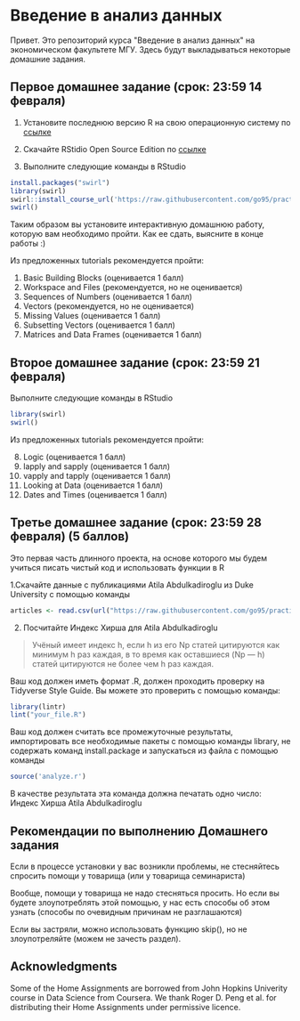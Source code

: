 # Введение в анализ данных

Привет. Это репозиторий курса "Введение в анализ данных" на экономическом факультете МГУ. Здесь будут выкладываться некоторые домашние задания.

## Первое домашнее задание (срок: 23:59 14 февраля)

1. Установите последнюю версию R на свою операционную систему по [ссылке](https://cran.rstudio.com)

2. Скачайте RStidio Open Source Edition по [ссылке](https://www.rstudio.com/products/RStudio)

3. Выполните следующие команды в RStudio

```R
install.packages("swirl")
library(swirl)
swirl::install_course_url('https://raw.githubusercontent.com/go95/practical_econometrics/master/student_files/R_Programming.zip')
swirl()
```

Таким образом вы установите интерактивную домашнюю работу, которую вам необходимо пройти. Как ее сдать, выясните в конце работы :)


Из предложенных tutorials рекомендуется пройти:
1. Basic Building Blocks (оценивается 1 балл)
2. Workspace and Files (рекомендуется, но не оценивается)
3. Sequences of Numbers (оценивается 1 балл)
4. Vectors (рекомендуется, но не оценивается)
5. Missing Values (оценивается 1 балл)
6. Subsetting Vectors (оценивается 1 балл)
7. Matrices and Data Frames (оценивается 1 балл)


## Второе домашнее задание (срок: 23:59 21 февраля)

Выполните следующие команды в RStudio

```R
library(swirl)
swirl()
```
Из предложенных tutorials рекомендуется пройти:

8. Logic  (оценивается 1 балл)
10. lapply and sapply  (оценивается 1 балл)
11. vapply and tapply  (оценивается 1 балл)
12. Looking at Data  (оценивается 1 балл)
14. Dates and Times  (оценивается 1 балл)


## Третье домашнее задание (срок: 23:59 28 февраля) (5 баллов)

Это первая часть длинного проекта, на основе которого мы будем учиться писать чистый код и использовать функции в R

1.Скачайте данные с публикациями Atila Abdulkadiroglu из Duke University c помощью команды

```R
articles <- read.csv(url("https://raw.githubusercontent.com/go95/practical_econometrics/master/Abdulkadiroglou.csv"))
```

2. Посчитайте Индекс Хирша для Atila Abdulkadiroglu

> Учёный имеет индекс h, если h из его Np статей цитируются как минимум h раз каждая, в то время как оставшиеся (Np — h) статей цитируются не более чем h раз каждая.

Ваш код должен иметь формат .R, должен проходить проверку на Tidyverse Style Guide. Вы можете это проверить с помощью команды:

```R
library(lintr)
lint("your_file.R")
```

Ваш код должен считать все промежуточные результаты, импортировать все необходимые пакеты с помощью команды library, не содержать команд install.package и запускаться из файла с помощью команды

```R
source('analyze.r')
```

В качестве результата эта команда должна печатать одно число: Индекс Хирша Atila Abdulkadiroglu


## Рекомендации по выполнению Домашнего задания

Если в процессе установки у вас возникли проблемы, не стесняйтесь спросить помощи у товарища (или у товарища семинариста)

Вообще, помощи у товарища не надо стесняться просить. Но если вы будете злоупотреблять этой помощью, у нас есть способы об этом узнать (способы по очевидным причинам не разглашаются)

Если вы застряли, можно использовать функцию skip(), но не злоупотреляйте (можем не зачесть раздел).

## Acknowledgments

Some of the Home Assignments are borrowed from John Hopkins Univerity course in Data Science from Coursera. We thank Roger D. Peng et al. for distributing their Home Assignments under permissive licence.
